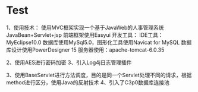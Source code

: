# Test
1、使用技术：
	使用MVC框架实现一个基于JavaWeb的人事管理系统
	JavaBean+Servlet+jsp
	前端框架使用Easyui
开发工具：
	IDE工具：MyEclipse10.0
	数据库使用MySql5.0，图形化工具使用Navicat for MySQL 数据库设计使用PowerDesigner 15
	服务器使用：apache-tomcat-6.0.35 
	
	
2、使用AES进行密码加密
3、引入Log4j日志管理插件
	
	
3、使用BaseServlet进行方法调度，目的是同一个Servlet处理不同的请求，根据method进行区分，使用Java的反射技术
4、引入了C3p0数据库连接池